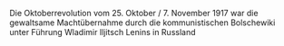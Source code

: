 Die Oktoberrevolution vom 25. Oktober / 7. November 1917 war die gewaltsame Machtübernahme durch die kommunistischen Bolschewiki unter Führung Wladimir Iljitsch Lenins in Russland